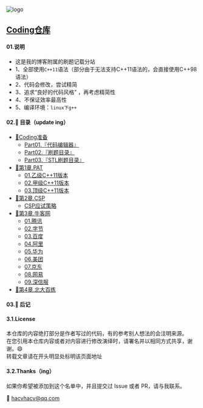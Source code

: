 ![logo](https://gitee.com/HACV/command/raw/master/_style/logo.png)

## [Coding仓库](https://hacv.gitee.io/coding/#/)





#### 01.说明

- 这是我的博客附属的刷题记载分站 
- 1、全部使用`C++11`语法（部分由于无法支持C++11语法的，会直接使用C++98语法）
- 2、代码会修改，尝试精简
- 3、追求“良好的代码风格” ，再考虑精简性
- 4、不保证效率最高性  
- 5、编译环境：`linux下g++`





#### 02.:memo: 目录（update ing）


- [:pushpin:Coding准备](README.md)
	- [Part01.『代码编辑器』](00.Pre/Part01.Vim和VScode使用手册.md)
	- [Part02.『刷题目录』](00.Pre/Part02.刷题目录.md)
	- [Part03.『STL刷题目录』](00.Pre/Part03.STL刷题目录.md)
- [🎨第1章.PAT](01.PAT/PAT目录结构.md.md)
	- [01.乙级C++11版本](./01.PAT/01.乙级C++11版本.md)
	- [02.甲级C++11版本](./01.PAT/02.甲级C++11版本.md)
	- [03.顶级C++11版本](./01.PAT/03.顶级C++11版本.md)
- [:musical_keyboard:第2章.CSP](./02.CCF_CSP/CSP目录结构.md)
	- [CSP应试策略](02.CCF_CSP/CSP应试策略.md)
- [:gem:第3章.牛客网](./03.NowCoder/README.md)
	- [01.腾讯](03.NowCoder/01.腾讯/README.md)
	- [02.字节](03.NowCoder/02.字节/README.md)
	- [03.百度](03.NowCoder/03.百度/README.md)
	- [04.阿里](03.NowCoder/04.阿里/README.md)
	- [05.华为](03.NowCoder/05.华为.md)
	- [06.美团](03.NowCoder/06.美团.md)
	- [07.京东](03.NowCoder/07.京东/README.md)
	- [08.网易](03.NowCoder/08.网易/README.md)
	- [09.深信服](03.NowCoder/09.深信服.md)
- [:rocket:第4章.北大百练](404.md)




#### 03.:memo: 后记

#### 3.1.License

本仓库的内容绝打部分是作者写过的代码，有的参考别人想法的会注明来源。  
在您引用本仓库内容或者对内容进行修改演绎时，请署名并以相同方式共享，谢谢。:smile:  
转载文章请在开头明显处标明该页面地址    



#### 3.2.Thanks（ing）

如果你希望被添加到这个名单中，并且提交过 Issue 或者 PR，请与我联系。    

:email: hacvhacv@qq.com